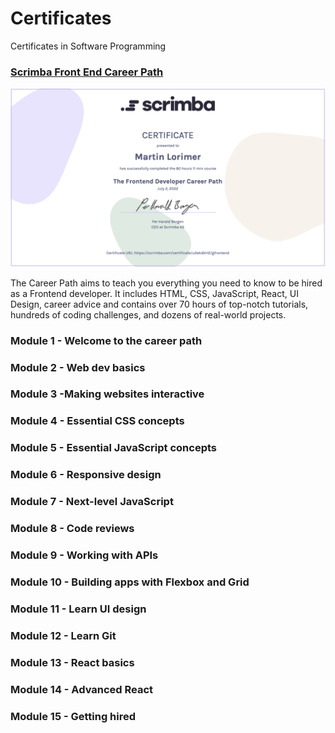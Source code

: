 # Certificates

Certificates in Software Programming

### [Scrimba Front End Career Path](https://scrimba.com/certificate/u5ekdkH2/gfrontend)
![alt text](https://github.com/martinlrmr/certificates/blob/main/img/ScrimbaCert.png)

The Career Path aims to teach you everything you need to know to be hired as a Frontend developer. It includes HTML, CSS, JavaScript, React, UI Design, career advice and contains over 70 hours of top-notch tutorials, hundreds of coding challenges, and dozens of real-world projects.

### Module 1 - Welcome to the career path
### Module 2 - Web dev basics
### Module 3 -Making websites interactive
### Module 4 - Essential CSS concepts
### Module 5 - Essential JavaScript concepts
### Module 6 - Responsive design
### Module 7 - Next-level JavaScript
### Module 8 - Code reviews
### Module 9 - Working with APIs
### Module 10 - Building apps with Flexbox and Grid
### Module 11 - Learn UI design
### Module 12 - Learn Git
### Module 13 - React basics
### Module 14 - Advanced React
### Module 15 - Getting hired
